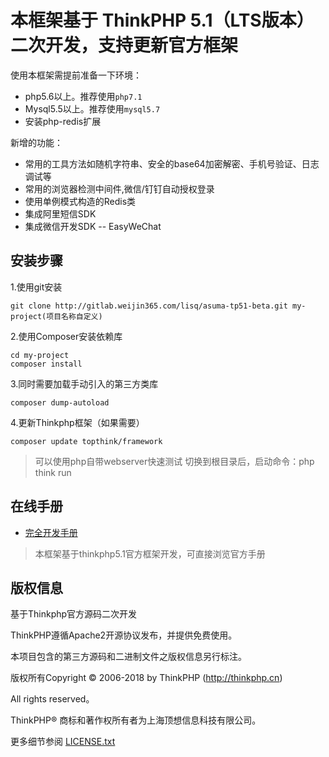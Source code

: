 
本框架基于 ThinkPHP 5.1（LTS版本）二次开发，支持更新官方框架
===============

使用本框架需提前准备一下环境：

 + php5.6以上。推荐使用`php7.1`
 + Mysql5.5以上。推荐使用`mysql5.7`
 + 安装php-redis扩展

新增的功能：

 + 常用的工具方法如随机字符串、安全的base64加密解密、手机号验证、日志调试等
 + 常用的浏览器检测中间件,微信/钉钉自动授权登录
 + 使用单例模式构造的Redis类
 + 集成阿里短信SDK
 + 集成微信开发SDK -- EasyWeChat

## 安装步骤

1.使用git安装

~~~
git clone http://gitlab.weijin365.com/lisq/asuma-tp51-beta.git my-project(项目名称自定义)
~~~

2.使用Composer安装依赖库

~~~
cd my-project
composer install
~~~

3.同时需要加载手动引入的第三方类库
~~~
composer dump-autoload
~~~

4.更新Thinkphp框架（如果需要）

~~~
composer update topthink/framework
~~~

> 可以使用php自带webserver快速测试
> 切换到根目录后，启动命令：php think run


## 在线手册

+ [完全开发手册](https://www.kancloud.cn/manual/thinkphp5_1/content)

> 本框架基于thinkphp5.1官方框架开发，可直接浏览官方手册


## 版权信息

基于Thinkphp官方源码二次开发

ThinkPHP遵循Apache2开源协议发布，并提供免费使用。

本项目包含的第三方源码和二进制文件之版权信息另行标注。

版权所有Copyright © 2006-2018 by ThinkPHP (http://thinkphp.cn)

All rights reserved。

ThinkPHP® 商标和著作权所有者为上海顶想信息科技有限公司。

更多细节参阅 [LICENSE.txt](LICENSE.txt)

